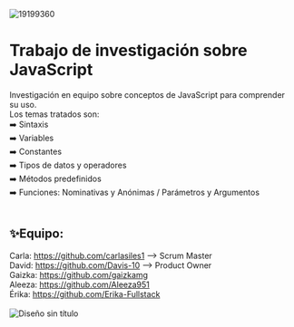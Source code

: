 ![19199360](https://github.com/user-attachments/assets/2c7e4214-a7d3-42e2-a907-4a00c6c20296)

<h1>Trabajo de investigación sobre JavaScript</h1> 

Investigación en equipo sobre conceptos de JavaScript para comprender su uso.
<br>Los temas tratados son:
<br>
➡️ Sintaxis
<br>
➡️ Variables
<br>
➡️ Constantes
<br>
➡️ Tipos de datos y operadores
<br>
➡️ Métodos predefinidos
<br>
➡️ Funciones: Nominativas y Anónimas / Parámetros y Argumentos
<br>
<br>
## :sparkles:Equipo:
Carla: https://github.com/carlasiles1 --> Scrum Master
<br>
David: https://github.com/Davis-10 --> Product Owner
<br>
Gaizka: https://github.com/gaizkamg
<br>
Aleeza: https://github.com/Aleeza951
<br>
Érika: https://github.com/Erika-Fullstack
<br>
<br>
![Diseño sin título](https://github.com/user-attachments/assets/b6be005b-171c-4678-a51d-f4c297d039aa)
